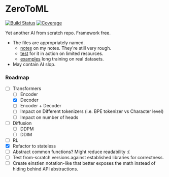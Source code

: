 # ZeroToML

[![Build Status](https://github.com/D3MZ/ZeroToML.jl/actions/workflows/CI.yml/badge.svg?branch=main)](https://github.com/D3MZ/ZeroToML.jl/actions/workflows/CI.yml?query=branch%3Amain)
[![Coverage](https://codecov.io/gh/D3MZ/ZeroToML.jl/branch/main/graph/badge.svg)](https://codecov.io/gh/D3MZ/ZeroToML.jl)

Yet another AI from scratch repo. Framework free.

- The files are appropriately named.
    - [notes](/notes) on my notes. They're still very rough.
    - [test](/test) for it in action on limited resources.
    - [examples](/examples) long training on real datasets.
- May contain AI slop.

### Roadmap
- [ ] Transformers
  - [ ] Encoder
  - [x] Decoder
  - [ ] Encoder + Decoder
  - [ ] Impact on Different tokenizers (i.e. BPE tokenizer vs Character level)
  - [ ] Impact on number of heads
- [ ] Diffusion
  - [ ] DDPM
  - [ ] DDIM
- [ ] RL
- [x] Refactor to stateless
- [ ] Abstract common functions? Might reduce readability :(
- [ ] Test from-scratch versions against established libraries for correctness.
- [ ] Create einstien notation-like that better exposes the math instead of hiding behind API abstractions.